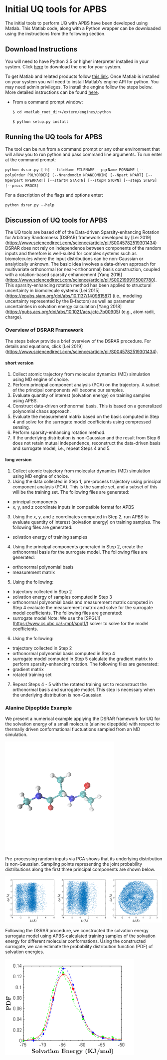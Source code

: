 # Initial UQ tools for APBS
The initial tools to perform UQ with APBS have been developed using Matlab. This Matlab code, along with a Python wrapper can be downloaded using the instructions from the following section.

## Download Instructions
You will need to have Python 3.5 or higher interpreter installed in your system. Click [here](https://www.python.org/) to download the one for your system.

To get Matlab and related products follow [this link](https://www.mathworks.com/products/get-matlab.html?s_tid=gn_getml). Once Matlab is installed on your system you will need to install Matlab's engine API for python. You may need admin privileges. To install the engine follow the steps below. More detailed instructions can be found [here](https://www.mathworks.com/help/matlab/matlab_external/install-the-matlab-engine-for-python.html).

* From a command prompt window:

  `$ cd <matlab_root_dir>/extern/engines/python`

  `$ python setup.py install`

## Running the UQ tools for APBS

The tool can be run from a command prompt or any other environment that will allow you to run python and pass command line arguments. To run enter at the command prompt:

`python dsrar.py [-h] --fileName FILENAME --pqrName PQRNAME
                [--polyOrder POLYORDER] [--Nrandomdim NRANDOMDIM]
                [--Npart NPART] [--Nperpart NPERPART] [--startN STARTN]
                [--stopN STOPN] [--stepS STEPS] [--procs PROCS]`

For a description of the flags and options enter:

`python dsrar.py --help`

## Discussion of UQ tools for APBS
The UQ tools are based off of the Data-driven Sparsity-enhancing Rotation for Arbitrary Randomness (DSRAR) framework developed by [Lei 2019] (https://www.sciencedirect.com/science/article/pii/S0045782519301434) DSRAR does not rely on independence between components of the random inputs and therefore is well-suited for complex systems such as biomolecules where the input distributions can be non-Gaussian or analytically unknown. The basic idea involves a data-driven approach for multivariate orthonormal (or near-orthonormal) basis construction, coupled with a rotation-based sparsity enhancement [Yang 2016] (https://www.sciencedirect.com/science/article/pii/S0021999115007780). This sparsity-enhancing rotation method has been applied to structural uncertainty in biomolecule systems [Lei 2015] (https://epubs.siam.org/doi/abs/10.1137/140981587) (i.e., modeling uncertainty represented by the B-factors) as well as parameter uncertainties in solvation energy calculation [Yang 2018] (https://pubs.acs.org/doi/abs/10.1021/acs.jctc.7b00905) (e.g., atom radii, charge). 

### Overview of DSRAR Framework
The steps below provide a brief overview of the DSRAR procedure. For details and equations, click [Lei 2019] (https://www.sciencedirect.com/science/article/pii/S0045782519301434).

#### short version
1. Collect atomic trajectory from molecular dynamics (MD) simulation using MD engine of choice. 
2. Perform principal component analysis (PCA) on the trajectory.  A subset of the principal components will become our samples.
3.  Evaluate quantity of interest (solvation energy) on training samples using APBS.
4. Construct data-driven orthonormal basis.  This is based on a generalized polynomial chaos approach.
5. Evaluate the measurement matrix based on the basis computed in Step 4 and solve for the surrogate model coefficients using compressed sensing.
6. Perform sparsity-enhancing rotation method.
7. If the underlying distribution is non-Gaussian and the result from Step 6 does not retain mutual independence, reconstruct the data-driven basis and surrogate model, i.e., repeat Steps 4 and 5. 

#### long version
1. Collect atomic trajectory from molecular dynamics (MD) simulation using MD engine of choice.
2. Using the data collected in Step 1, pre-process trajectory using principal component analysis (PCA). This is the sample set, and a subset of this will be the training set.
The following files are generated:
-	principal components
-	x, y, and z coordinate inputs in compatible format for APBS
3. Using the x, y, and z coordinates computed in Step 2, run APBS to evaluate quantity of interest (solvation energy) on training samples.
The following files are generated:
-	solvation energy of training samples
4. Using the principal components generated in Step 2, create the orthonormal basis for the surrogate model. 
The following files are generated:
-	orthonormal polynomial basis
-	measurement matrix 
5. Using the following:
-	trajectory collected in Step 2
-	solvation energy of samples computed in Step 3
-	orthonormal polynomial basis and measurement matrix computed in Step 4
evaluate the measurement matrix and solve for the surrogate model coefficients.
The following files are generated:
-	surrogate model
Note: We use the [SPGL1] (https://www.cs.ubc.ca/~mpf/spgl1/) solver to solve for the model coefficients. 
6. Using the following:
-	trajectory collected in Step 2
-	orthonormal polynomial basis computed in Step 4
-	surrogate model computed in Step 5
calculate the gradient matrix to perform sparsity-enhancing rotation.
The following files are generated:
-	gradient matrix
-	rotated training set
7. Repeat Steps 4 - 5 with the rotated training set to reconstruct the orthonormal basis and surrogate model. This step is necessary when the underlying distribution is non-Gaussian.

### Alanine Dipeptide Example
We present a numerical example applying the DSRAR framework for UQ for the solvation energy of a small molecule (alanine dipeptide) with respect to thermally driven conformational fluctuations sampled from an MD simulation. 

![Molecular structure of alanine dipeptide](MD.png)

Pre-processing random inputs via PCA shows that its underlying distribution is non-Gaussian.  Sampling points representing the joint probability distributions along the first three principal components are shown below.

![Joint probability distributions alone the first three principal components](PrincComp-JointDist.png)

Following the DSRAR procedure, we constructed the solvation energy surrogate model using APBS-calculated training samples of the solvation energy for different molecular conformations.  Using the constructed surrogate, we can estimate the probability distribution function (PDF) of solvation energies.  

![PDF of solvation energies]( SolvEnergy-PDFs.png)
